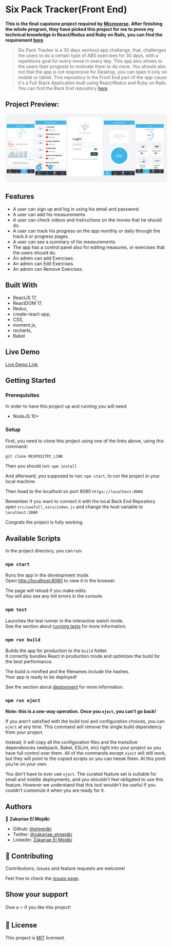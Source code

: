 # Six Pack Tracker(Front End)

**This is the final capstone project required by [Microverse](https://www.microverse.org/). After finishing the whole program, they have picked this project for me to prove my technical knowledge in React/Redux and Ruby on Rails, you can find the requirement [here](https://www.notion.so/Final-Capstone-Project-Tracking-App-22e454da738c46efaf17721826841772#2710d5572c59407c90bef34f3cbf53e3)**

> Six Pack Tracker is a 30 days workout app challenge. that, challenges the users to do a certain type of ABS exercises for 30 days, with a repetitions goal for every move in every day. This app also shows to the users their progress to motivate them to do more. You should also not that the app is not responsive for Desktop, you can open it only on mobile or tablet. This repository is the Front End part of the app cause it's a Full Stack Application built using React/Redux and Ruby on Rails. You can find the Back End repository [here](https://github.com/elmejdki/sixpack-tracker-api).

## Project Preview:

![project images](./screenshot.png)

## Features

- A user can sign up and log in using his email and password.
- A user can add his measurements
- A user can check videos and instructions on the moves that he should do.
- A user can track his progress on the app monthly or daily through the track.it or progress pages.
- A user can see a summary of his measurements.
- The app has a control panel also for editing measures, or exercises that the users should do.
- An admin can add Exercises.
- An admin can Edit Exercises.
- An admin can Remove Exercises.

## Built With

- ReactJS 17,
- ReactDOM 17,
- Redux,
- create-react-app,
- CSS,
- moment.js,
- recharts,
- Babel

## Live Demo

[Live Demo Link](https://sixpacktracker.herokuapp.com/)

## Getting Started

### Prerequisites

In order to have this project up and running you will need:

- NodeJS 10+

### Setup

First, you need to clone this project using one of the links above, using this command:

```Javascript
git clone RESPOSITRY_LINK
```

Then you should run: `npm install`

And afterward, you supposed to run: `npm start`, to run the project in your local machine.

Then head to the localhost on port 8080 `https://localhost:8080`

Remember if you want to connect it with the local Back End Repository open `src/usefull_vars/index.js` and change the host variable to `localhost:3000` 

Congrats the project is fully working.

## Available Scripts

In the project directory, you can run:

### `npm start`

Runs the app in the development mode.\
Open [http://localhost:8080](http://localhost:8080) to view it in the browser.

The page will reload if you make edits.\
You will also see any lint errors in the console.

### `npm test`

Launches the test runner in the interactive watch mode.\
See the section about [running tests](https://facebook.github.io/create-react-app/docs/running-tests) for more information.

### `npm run build`

Builds the app for production to the `build` folder.\
It correctly bundles React in production mode and optimizes the build for the best performance.

The build is minified and the filenames include the hashes.\
Your app is ready to be deployed!

See the section about [deployment](https://facebook.github.io/create-react-app/docs/deployment) for more information.

### `npm run eject`

**Note: this is a one-way operation. Once you `eject`, you can’t go back!**

If you aren’t satisfied with the build tool and configuration choices, you can `eject` at any time. This command will remove the single build dependency from your project.

Instead, it will copy all the configuration files and the transitive dependencies (webpack, Babel, ESLint, etc) right into your project so you have full control over them. All of the commands except `eject` will still work, but they will point to the copied scripts so you can tweak them. At this point you’re on your own.

You don’t have to ever use `eject`. The curated feature set is suitable for small and middle deployments, and you shouldn’t feel obligated to use this feature. However we understand that this tool wouldn’t be useful if you couldn’t customize it when you are ready for it.

## Authors

👤 **Zakariae El Mejdki**

- Github: [@elmejdki](https://github.com/elmejdki)
- Twitter: [@zakariae_elmejdki](https://twitter.com/zakariaemejdki)
- Linkedin: [Zakariae El Mejdki](https://www.linkedin.com/in/zakariaeelmejdki/)

## 🤝 Contributing

Contributions, issues and feature requests are welcome!

Feel free to check the [issues page](https://github.com/elmejdki/sixpack-tracker-frontend/issues).

## Show your support

Give a ⭐️ if you like this project!

## 📝 License

This project is [MIT](lic.url) licensed.